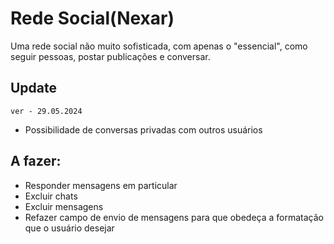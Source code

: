# Rede Social(Nexar)

Uma rede social não muito sofisticada, com apenas o "essencial", como seguir pessoas, postar publicações e conversar.

## Update

`ver - 29.05.2024`

- Possibilidade de conversas privadas com outros usuários

## A fazer:
- Responder mensagens em particular
- Excluir chats
- Excluir mensagens
- Refazer campo de envio de mensagens para que obedeça a formatação que o usuário desejar
